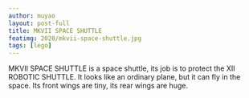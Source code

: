 ```yaml
---
author: muyao
layout: post-full
title: MKVII SPACE SHUTTLE
featimg: 2020/mkvii-space-shuttle.jpg
tags: [lego]
---
```


MKVII SPACE SHUTTLE is a space shuttle, its job is to protect the XII ROBOTIC
SHUTTLE. It looks like an ordinary plane, but it can fly in the space. Its front
wings are tiny, its rear wings are huge.
